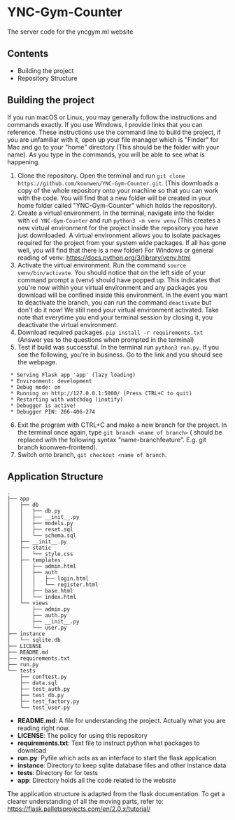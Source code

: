 # YNC-Gym-Counter
The server code for the yncgym.ml website

## Contents
- Building the project
- Repository Structure

## Building the project
If you run macOS or Linux, you may generally follow the instructions and commands exactly. If you use Windows, I provide links that you can reference. These instructions use the command line to build the project, if you are unfamiliar with it, open up your file manager which is "Finder" for Mac and go to your "home" directory (This should be the folder with your name). As you type in the commands, you will be able to see what is happening.
1. Clone the repository. Open the terminal and run `git clone https://github.com/koonwen/YNC-Gym-Counter.git`. (This downloads a copy of the whole repository onto your machine so that you can work with the code. You will find that a new folder will be created in your home folder called "YNC-Gym-Counter" which holds the repository).
2. Create a virtual environment. In the terminal, navigate into the folder with `cd YNC-Gym-Counter` and run `python3 -m venv venv` (This creates a new virtual environment for the project inside the repository you have just downloaded. A virtual environment allows you to isolate packages required for the project from your system wide packages. If all has gone well, you will find that there is a new folder) For Windows or general reading of venv: https://docs.python.org/3/library/venv.html
3. Activate the virtual environment. Run the command `source venv/bin/activate`. You should notice that on the left side of your command prompt a (venv) should have popped up. This indicates that you're now within your virtual environment and any packages you download will be confined inside this environment. In the event you want to deactivate the branch, you can run the command `deactivate` but don't do it now! We still need your virtual environment activated. Take note that everytime you end your terminal session by closing it, you deactivate the virtual environment.
4. Download required packages. `pip install -r requirements.txt` (Answer yes to the questions when prompted in the terminal)
5. Test if build was successful. In the terminal run `python3 run.py`. If you see the following, you're in business. Go to the link and you should see the webpage.
```
 * Serving Flask app 'app' (lazy loading)
 * Environment: development
 * Debug mode: on
 * Running on http://127.0.0.1:5000/ (Press CTRL+C to quit)
 * Restarting with watchdog (inotify)
 * Debugger is active!
 * Debugger PIN: 266-406-274
```
6. Exit the program with CTRL+C and make a new branch for the project. In the terminal once again, type `git branch <name of branch>` (<name of branch> should be replaced with the following syntax "name-branchfeature". E.g. git branch koonwen-frontend).
7. Switch onto branch, `git checkout <name of branch`. 
                                           

## Application Structure        
```
.
├── app
│   ├── db
│   │   ├── db.py
│   │   ├── __init__.py
│   │   ├── models.py
│   │   ├── reset.sql
│   │   └── schema.sql
│   ├── __init__.py
│   ├── static
│   │   └── style.css
│   ├── templates
│   │   ├── admin.html
│   │   ├── auth
│   │   │   ├── login.html
│   │   │   └── register.html
│   │   ├── base.html
│   │   └── index.html
│   └── views
│       ├── admin.py
│       ├── auth.py
│       ├── __init__.py
│       └── user.py
├── instance
│   └── sqlite.db
├── LICENSE
├── README.md
├── requirements.txt
├── run.py
└── tests
    ├── conftest.py
    ├── data.sql
    ├── test_auth.py
    ├── test_db.py
    ├── test_factory.py
    └── test_user.py
```
- **README.md**: A file for understanding the project. Actually what you are reading right now.
- **LICENSE**: The policy for using this repository
- **requirements.txt**: Text file to instruct python what packages to download
- **run.py**: Pyfile which acts as an interface to start the flask application
- **instance**: Directory to keep sqlite database files and other instance data
- **tests**: Directory for for tests
- **app**: Directory holds all the code related to the website
                                           
The application structure is adapted from the flask documentation. To get a clearer understanding of all the moving parts, refer to:
https://flask.palletsprojects.com/en/2.0.x/tutorial/
